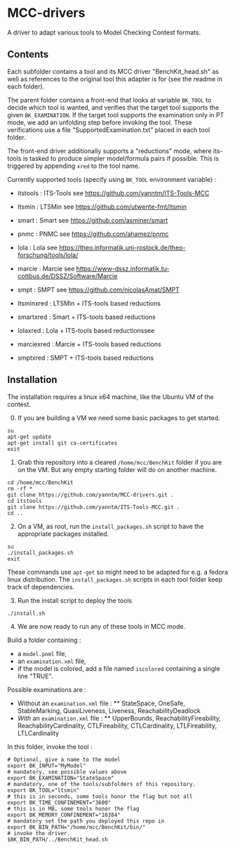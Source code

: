 # MCC-drivers

A driver to adapt various tools to Model Checking Contest formats.

## Contents

Each subfolder contains a tool and its MCC driver "BenchKit_head.sh" as well as references to the original tool this adapter is for (see the readme in each folder).

The parent folder contains a front-end that looks at variable `BK_TOOL` to decide which tool is wanted, 
and verifies that the target tool supports the given `BK_EXAMINATION`. If the target tool supports
 the examination only in PT mode, we add an unfolding step before invoking the tool. 
 These verifications use a file "SupportedExamination.txt" placed in each tool folder.

The front-end driver additionally supports a "reductions" mode, where its-tools is tasked to produce simpler model/formula pairs if possible.
This is triggered by appending `xred` to the tool name.

Currently supported tools (specify using `BK_TOOL` environment variable) :

 * itstools : ITS-Tools see https://github.com/yanntm/ITS-Tools-MCC 
 * ltsmin : LTSMin see https://github.com/utwente-fmt/ltsmin
 * smart : Smart see https://github.com/asminer/smart
 * pnmc : PNMC see https://github.com/ahamez/pnmc
 * lola : Lola see https://theo.informatik.uni-rostock.de/theo-forschung/tools/lola/
 * marcie : Marcie see https://www-dssz.informatik.tu-cottbus.de/DSSZ/Software/Marcie
 * smpt : SMPT see  https://github.com/nicolasAmat/SMPT

 * ltsminxred : LTSMin + ITS-tools based reductions
 * smartxred : Smart + ITS-tools based reductions
 * lolaxred : Lola + ITS-tools based reductionssee 
 * marciexred : Marcie + ITS-tools based reductions
 * smptxred : SMPT + ITS-tools based reductions


## Installation

The installation requires a linux x64 machine, like the Ubuntu VM of the contest.

 0. If you are building a VM we need some basic packages to get started.
 
```
su
apt-get update
apt-get install git ca-certificates
exit
```

 1. Grab this repository into a cleared `/home/mcc/BenchKit` folder if you are on the VM. But any empty starting folder will do on another machine.
```
cd /home/mcc/BenchKit
rm -rf *
git clone https://github.com/yanntm/MCC-drivers.git .
cd itstools
git clone https://github.com/yanntm/ITS-Tools-MCC.git .
cd ..
```

 2. On a VM, as root, run the `install_packages.sh` script to have the appropriate packages installed.
 
 ```
 su
 ./install_packages.sh
 exit
 ```
 
 These commands use `apt-get` so might need to be adapted for e.g. a fedora linux distribution.
 The `install_packages.sh` scripts in each tool folder keep track of dependencies.
 
 3. Run the install script to deploy the tools
 
 ```
 ./install.sh
 ```
 
 4. We are now ready to run any of these tools in MCC mode.
 
 Build a folder containing :
 * a `model.pnml` file, 
 * an `examination.xml` file, 
 * if the model is colored, add a file named `iscolored` containing a single line "TRUE".

Possible examinations are :
 * Without an `examination.xml` file :
 ** StateSpace, OneSafe, StableMarking, QuasiLiveness, Liveness, ReachabilityDeadlock  
 * *With* an `examination.xml` file :
 ** UpperBounds, ReachabilityFireability, ReachabilityCardinality, CTLFireability, CTLCardinality, LTLFireability, LTLCardinality   
 
 In this folder, invoke the tool :
 ```
# Optional, give a name to the model
export BK_INPUT="MyModel"
# mandatory, see possible values above
export BK_EXAMINATION="StateSpace"
# mandatory, one of the tools/subfolders of this repository.
export BK_TOOL="ltsmin"
# this is in seconds, some tools honor the flag but not all
export BK_TIME_CONFINEMENT="3600"
# this is in MB, some tools honor the flag
export BK_MEMORY_CONFINEMENT="16384"
# mandatory set the path you deployed this repo in
export BK_BIN_PATH="/home/mcc/BenchKit/bin/" 
# invoke the driver.
$BK_BIN_PATH/../BenchKit_head.sh
 ```
 
